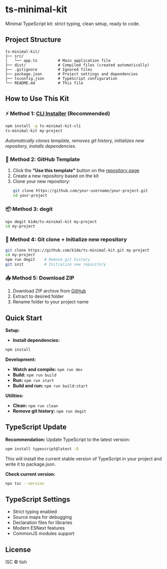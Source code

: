 # ts-minimal-kit

Minimal TypeScript kit: strict typing, clean setup, ready to code.

## Project Structure

```
ts-minimal-kit/
├── src/
│   └── app.ts         # Main application file
├── dist/              # Compiled files (created automatically)
├── .gitignore         # Ignored files
├── package.json       # Project settings and dependencies
├── tsconfig.json      # TypeScript configuration
└── README.md          # This file
```

## How to Use This Kit

### ⚡ Method 1: [CLI Installer](https://www.npmjs.com/package/ts-minimal-kit-cli) (Recommended)

```bash
npm install -g ts-minimal-kit-cli
ts-minimal-kit my-project
```

_Automatically clones template, removes git history, initializes new repository, installs dependencies._

### 🎯 Method 2: GitHub Template

1. Click the **"Use this template"** button on the [repository page](https://github.com/k1de/ts-minimal-kit)
2. Create a new repository based on the kit
3. Clone your new repository:
    ```bash
    git clone https://github.com/your-username/your-project.git
    cd your-project
    ```

### 📦 Method 3: degit

```bash
npx degit k1de/ts-minimal-kit my-project
cd my-project
```

### 🔄 Method 4: Git clone + Initialize new repository

```bash
git clone https://github.com/k1de/ts-minimal-kit.git my-project
cd my-project
npm run degit    # Remove git history
git init         # Initialize new repository
```

### 📥 Method 5: Download ZIP

1. Download ZIP archive from [GitHub](https://github.com/k1de/ts-minimal-kit/archive/refs/heads/main.zip)
2. Extract to desired folder
3. Rename folder to your project name

## Quick Start

**Setup:**

-   **Install dependencies:**

```bash
npm install
```

**Development:**

-   **Watch and compile:** `npm run dev`
-   **Build:** `npm run build`
-   **Run:** `npm run start`
-   **Build and run:** `npm run build:start`

**Utilities:**

-   **Clean:** `npm run clean`
-   **Remove git history:** `npm run degit`

## TypeScript Update

**Recommendation:** Update TypeScript to the latest version:

```bash
npm install typescript@latest -D
```

This will install the current stable version of TypeScript in your project and write it to package.json.

**Check current version:**

```bash
npx tsc --version
```

## TypeScript Settings

-   Strict typing enabled
-   Source maps for debugging
-   Declaration files for libraries
-   Modern ESNext features
-   CommonJS modules support

## License

ISC © tish
